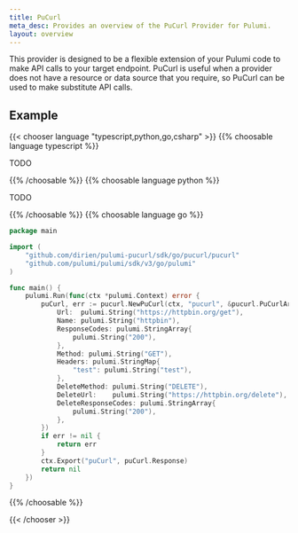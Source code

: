 ```yaml
---
title: PuCurl
meta_desc: Provides an overview of the PuCurl Provider for Pulumi.
layout: overview
---
```


This provider is designed to be a flexible extension of your Pulumi code to make API calls to your target endpoint. PuCurl is useful when a provider does not have a resource or data source that you require, so PuCurl can be used to make substitute API calls.

## Example

{{< chooser language "typescript,python,go,csharp" >}}
{{% choosable language typescript %}}

TODO

{{% /choosable %}}
{{% choosable language python %}}

TODO

{{% /choosable %}}
{{% choosable language go %}}

```go
package main

import (
	"github.com/dirien/pulumi-pucurl/sdk/go/pucurl/pucurl"
	"github.com/pulumi/pulumi/sdk/v3/go/pulumi"
)

func main() {
	pulumi.Run(func(ctx *pulumi.Context) error {
		puCurl, err := pucurl.NewPuCurl(ctx, "pucurl", &pucurl.PuCurlArgs{
			Url:  pulumi.String("https://httpbin.org/get"),
			Name: pulumi.String("httpbin"),
			ResponseCodes: pulumi.StringArray{
				pulumi.String("200"),
			},
			Method: pulumi.String("GET"),
			Headers: pulumi.StringMap{
				"test": pulumi.String("test"),
			},
			DeleteMethod: pulumi.String("DELETE"),
			DeleteUrl:    pulumi.String("https://httpbin.org/delete"),
			DeleteResponseCodes: pulumi.StringArray{
				pulumi.String("200"),
			},
		})
		if err != nil {
			return err
		}
		ctx.Export("puCurl", puCurl.Response)
		return nil
	})
}
```

{{% /choosable %}}

{{< /chooser >}}
